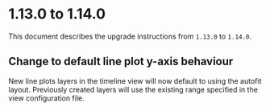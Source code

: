# 1.13.0 to 1.14.0

This document describes the upgrade instructions from `1.13.0` to `1.14.0`.

## Change to default line plot y-axis behaviour

New line plots layers in the timeline view will now default to using the autofit layout. Previously created layers will use the existing range specified in the view configuration file.
